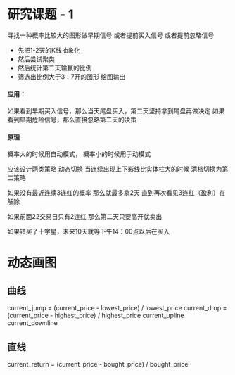 # 研究课题 - 1
寻找一种概率比较大的图形做早期信号
或者提前买入信号 或者提前忽略信号
* 先把1-2天的K线抽象化
* 然后尝试聚类
* 然后统计第二天输赢的比例
* 筛选出比例大于3：7开的图形 绘图输出

#### 应用：
如果看到早期买入信号，那么当天尾盘买入，第二天坚持拿到尾盘再做决定
如果看到早期危险信号，那么直接忽略第二天的决策

#### 原理
概率大的时候用自动模式，
概率小的时候用手动模式


应该设计两类策略 动态切换
当连续出现上下影线比实体柱大的时候 清档切换为第二策略

如果没有最近连续3连红的概率 那么就最多拿2天
直到再次看见3连红（盈利）在解除

如果前面22交易日只有2连红 那么第二天只要高开就卖出

如果错买了十字星，未来10天就等下午14：00点以后在买入


# 动态画图
## 曲线
current_jump = (current_price - lowest_price) / lowest_price
current_drop = (current_price - highest_price) / highest_price
current_upline
current_downline

## 直线
current_return = (current_price - bought_price) / bought_price 